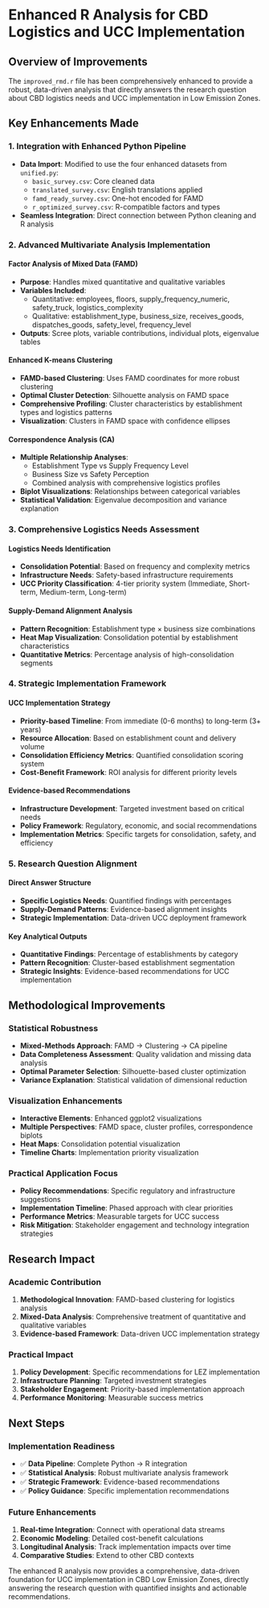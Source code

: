 # Enhanced R Analysis for CBD Logistics and UCC Implementation

## Overview of Improvements

The `improved_rmd.r` file has been comprehensively enhanced to provide a robust, data-driven analysis that directly answers the research question about CBD logistics needs and UCC implementation in Low Emission Zones.

## Key Enhancements Made

### 1. **Integration with Enhanced Python Pipeline**
- **Data Import**: Modified to use the four enhanced datasets from `unified.py`:
  - `basic_survey.csv`: Core cleaned data
  - `translated_survey.csv`: English translations applied
  - `famd_ready_survey.csv`: One-hot encoded for FAMD
  - `r_optimized_survey.csv`: R-compatible factors and types
- **Seamless Integration**: Direct connection between Python cleaning and R analysis

### 2. **Advanced Multivariate Analysis Implementation**

#### **Factor Analysis of Mixed Data (FAMD)**
- **Purpose**: Handles mixed quantitative and qualitative variables
- **Variables Included**: 
  - Quantitative: employees, floors, supply_frequency_numeric, safety_truck, logistics_complexity
  - Qualitative: establishment_type, business_size, receives_goods, dispatches_goods, safety_level, frequency_level
- **Outputs**: Scree plots, variable contributions, individual plots, eigenvalue tables

#### **Enhanced K-means Clustering**
- **FAMD-based Clustering**: Uses FAMD coordinates for more robust clustering
- **Optimal Cluster Detection**: Silhouette analysis on FAMD space
- **Comprehensive Profiling**: Cluster characteristics by establishment types and logistics patterns
- **Visualization**: Clusters in FAMD space with confidence ellipses

#### **Correspondence Analysis (CA)**
- **Multiple Relationship Analyses**:
  - Establishment Type vs Supply Frequency Level
  - Business Size vs Safety Perception
  - Combined analysis with comprehensive logistics profiles
- **Biplot Visualizations**: Relationships between categorical variables
- **Statistical Validation**: Eigenvalue decomposition and variance explanation

### 3. **Comprehensive Logistics Needs Assessment**

#### **Logistics Needs Identification**
- **Consolidation Potential**: Based on frequency and complexity metrics
- **Infrastructure Needs**: Safety-based infrastructure requirements
- **UCC Priority Classification**: 4-tier priority system (Immediate, Short-term, Medium-term, Long-term)

#### **Supply-Demand Alignment Analysis**
- **Pattern Recognition**: Establishment type × business size combinations
- **Heat Map Visualization**: Consolidation potential by establishment characteristics
- **Quantitative Metrics**: Percentage analysis of high-consolidation segments

### 4. **Strategic Implementation Framework**

#### **UCC Implementation Strategy**
- **Priority-based Timeline**: From immediate (0-6 months) to long-term (3+ years)
- **Resource Allocation**: Based on establishment count and delivery volume
- **Consolidation Efficiency Metrics**: Quantified consolidation scoring system
- **Cost-Benefit Framework**: ROI analysis for different priority levels

#### **Evidence-based Recommendations**
- **Infrastructure Development**: Targeted investment based on critical needs
- **Policy Framework**: Regulatory, economic, and social recommendations
- **Implementation Metrics**: Specific targets for consolidation, safety, and efficiency

### 5. **Research Question Alignment**

#### **Direct Answer Structure**
- **Specific Logistics Needs**: Quantified findings with percentages
- **Supply-Demand Patterns**: Evidence-based alignment insights
- **Strategic Implementation**: Data-driven UCC deployment framework

#### **Key Analytical Outputs**
- **Quantitative Findings**: Percentage of establishments by category
- **Pattern Recognition**: Cluster-based establishment segmentation
- **Strategic Insights**: Evidence-based recommendations for UCC implementation

## Methodological Improvements

### **Statistical Robustness**
- **Mixed-Methods Approach**: FAMD → Clustering → CA pipeline
- **Data Completeness Assessment**: Quality validation and missing data analysis
- **Optimal Parameter Selection**: Silhouette-based cluster optimization
- **Variance Explanation**: Statistical validation of dimensional reduction

### **Visualization Enhancements**
- **Interactive Elements**: Enhanced ggplot2 visualizations
- **Multiple Perspectives**: FAMD space, cluster profiles, correspondence biplots
- **Heat Maps**: Consolidation potential visualization
- **Timeline Charts**: Implementation priority visualization

### **Practical Application Focus**
- **Policy Recommendations**: Specific regulatory and infrastructure suggestions
- **Implementation Timeline**: Phased approach with clear priorities
- **Performance Metrics**: Measurable targets for UCC success
- **Risk Mitigation**: Stakeholder engagement and technology integration strategies

## Research Impact

### **Academic Contribution**
1. **Methodological Innovation**: FAMD-based clustering for logistics analysis
2. **Mixed-Data Analysis**: Comprehensive treatment of quantitative and qualitative variables
3. **Evidence-based Framework**: Data-driven UCC implementation strategy

### **Practical Impact**
1. **Policy Development**: Specific recommendations for LEZ implementation
2. **Infrastructure Planning**: Targeted investment strategies
3. **Stakeholder Engagement**: Priority-based implementation approach
4. **Performance Monitoring**: Measurable success metrics

## Next Steps

### **Implementation Readiness**
- ✅ **Data Pipeline**: Complete Python → R integration
- ✅ **Statistical Analysis**: Robust multivariate analysis framework
- ✅ **Strategic Framework**: Evidence-based recommendations
- ✅ **Policy Guidance**: Specific implementation recommendations

### **Future Enhancements**
1. **Real-time Integration**: Connect with operational data streams
2. **Economic Modeling**: Detailed cost-benefit calculations
3. **Longitudinal Analysis**: Track implementation impacts over time
4. **Comparative Studies**: Extend to other CBD contexts

The enhanced R analysis now provides a comprehensive, data-driven foundation for UCC implementation in CBD Low Emission Zones, directly answering the research question with quantified insights and actionable recommendations.
